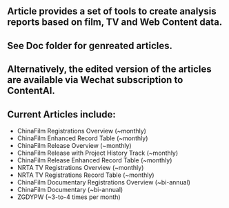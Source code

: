 ## Article provides a set of tools to create analysis reports based on film, TV and Web Content data.

## See Doc folder for genreated articles.
## Alternatively, the edited version of the articles are available via Wechat subscription to ContentAI.

## Current Articles include:
  - ChinaFilm Registrations Overview (~monthly)
  - ChinaFilm Enhanced Record Table (~monthly)
  - ChinaFilm Release Overview (~monthly)
  - ChinaFilm Release with Project History Track (~monthly)
  - ChinaFilm Release Enhanced Record Table (~monthly)
  - NRTA TV Registrations Overview (~monthly)
  - NRTA TV Registrations Record Table (~monthly)
  - ChinaFilm Documentary Registrations Overview (~bi-annual)
  - ChinaFilm Documentary (~bi-annual)
  - ZGDYPW (~3-to-4 times per month)
